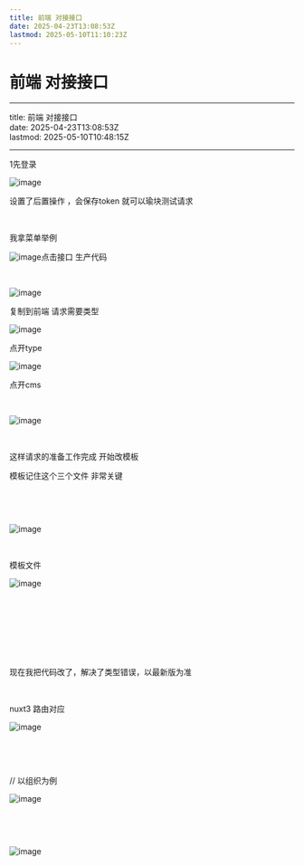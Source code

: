 ```yaml
---
title: 前端 对接接口
date: 2025-04-23T13:08:53Z
lastmod: 2025-05-10T11:10:23Z
---
```


# 前端 对接接口

---

title: 前端 对接接口  
date: 2025-04-23T13:08:53Z  
lastmod: 2025-05-10T10:48:15Z

---

1先登录

![image](assets/image-20250423131051-n3z45xb.png)

设置了后置操作  ，会保存token  就可以瑜块测试请求

‍

我拿菜单举例

![image](assets/image-20250423131406-e6bcuxw.png)点击接口 生产代码

‍

![image](assets/image-20250423131538-pv5vlod.png)

复制到前端  请求需要类型

![image](assets/image-20250423131713-ainceha.png)

点开type

![image](assets/image-20250423132100-3uwcihi.png)

点开cms

‍

![image](assets/image-20250423132321-dh88i0v.png)

‍

这样请求的准备工作完成 开始改模板

模板记住这个三个文件 非常关键

‍

‍

![image](assets/image-20250423132918-lq467h6.png)

‍

模板文件

![image](assets/image-20250423133218-p66fcnp.png)

‍

‍

‍

‍

现在我把代码改了，解决了类型错误，以最新版为准

‍

nuxt3 路由对应

![image](assets/image-20250424015221-0ihg6d1.png)

‍

‍

// 以组织为例

![image](assets/image-20250424015524-1upa4x3.png)

‍

‍

![image](assets/image-20250424015823-lha8z32.png)

‍
